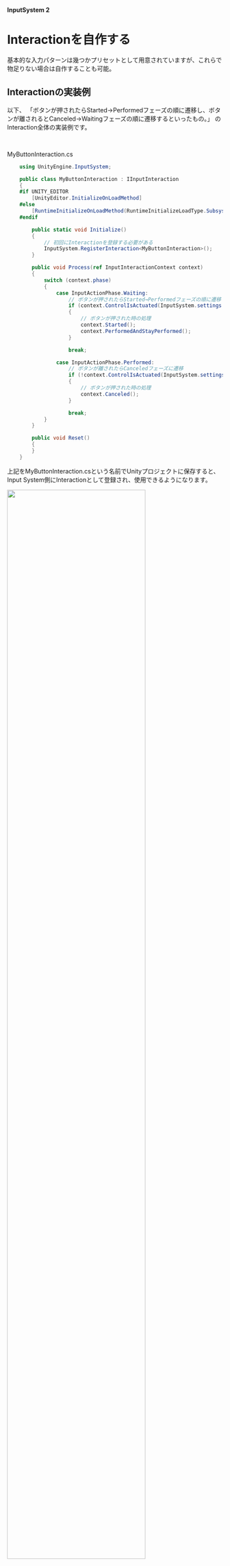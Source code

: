 **InputSystem 2**


# Interactionを自作する

基本的な入力パターンは幾つかプリセットとして用意されていますが、これらで物足りない場合は自作することも可能。


## Interactionの実装例
以下、
「ボタンが押されたらStarted→Performedフェーズの順に遷移し、ボタンが離されるとCanceled→Waitingフェーズの順に遷移するといったもの。」
のInteraction全体の実装例です。 
 
<br>


MyButtonInteraction.cs
```cs
    using UnityEngine.InputSystem;

    public class MyButtonInteraction : IInputInteraction
    {
    #if UNITY_EDITOR
        [UnityEditor.InitializeOnLoadMethod]
    #else
        [RuntimeInitializeOnLoadMethod(RuntimeInitializeLoadType.SubsystemRegistration)]
    #endif

        public static void Initialize()
        {
            // 初回にInteractionを登録する必要がある
            InputSystem.RegisterInteraction<MyButtonInteraction>();
        }

        public void Process(ref InputInteractionContext context)
        {
            switch (context.phase)
            {
                case InputActionPhase.Waiting:
                    // ボタンが押されたらStarted→Performedフェーズの順に遷移
                    if (context.ControlIsActuated(InputSystem.settings.defaultButtonPressPoint))
                    {
                        // ボタンが押された時の処理
                        context.Started();
                        context.PerformedAndStayPerformed();
                    }

                    break;

                case InputActionPhase.Performed:
                    // ボタンが離されたらCanceledフェーズに遷移
                    if (!context.ControlIsActuated(InputSystem.settings.buttonReleaseThreshold))
                    {
                        // ボタンが押された時の処理
                        context.Canceled();
                    }

                    break;
            }
        }

        public void Reset()
        {
        }
    }

```

上記をMyButtonInteraction.csという名前でUnityプロジェクトに保存すると、Input System側にInteractionとして登録され、使用できるようになります。

<img src="images/7/7_2/unity-input-system-interaction-15.png.avif" width="80%" alt="" title="">



<br>

・Interaction関係なく補足

+ #if UNITY_EDITOR  
コードがUnityエディタ上で実行される場合にのみ、そのブロック内のコードをコンパイルするための条件です。

+ #else  
#if UNITY_EDITORが満たされない場合、つまりビルド後のゲーム実行環境でコンパイルされるコードを指定します。

+ #endif  
条件付きコンパイルディレクティブの終了を示します。


+ [UnityEditor.InitializeOnLoadMethod]  
エディタでスクリプトがロードされたときに実行されるメソッドを指定。
このメソッドは、Unityエディタが起動するたびに、もしくはスクリプトがリコンパイルされるたびに呼び出されます。

+ [RuntimeInitializeOnLoadMethod]は、ビルドされたゲームが起動したときに実行されるメソッドを指定。
  - (RuntimeInitializeLoadType.SubsystemRegistration)  
  サブシステムが登録されるタイミングでこのメソッドが呼び出されることを示しています。これはゲームの非常に早い段階での初期化に使用されます。


このように条件付きコンパイルディレクティブを使用することで、「開発中のエディタ環境」と「実際のゲーム環境」で異なる初期化コードを簡単に分けることができます。これにより、「デバッグやエディタ専用の設定」と、「実際のゲームロジックの初期化」を適切に管理することができます。



### 第一歩 

```IInputInteraction```インタフェースを実装したクラスとして作成できます。
特定の型の入力値に限定したい場合、IInputInteraction<T>インタフェースを実装して作成することも可能。

また、カスタムInteractionはアプリケーション初期化などのタイミングで、```InputSystem.RegisterInteraction<T>```メソッドにより、Tに指定したInteractionをInput System側に登録する必要がある。

<br>

### 入力の評価

そのほか、プリセットのInteractionでは、ボタンが押されたか、離されたかどうかの判定が何度か出てきました。  
このような判定は、入力値の大きさがある閾値以上か否かを調べています。  
これは、```InputInteractionContext.ControlIsActuated```メソッドで行います。
引数には閾値を指定します。入力値の大きさが閾値以上ならtrue、そうでなければfalseを返します。  
ただし、引数に指定された閾値が0の時に限り、入力値の大きさが0より大きければtrue、0ならfalseを返す挙動に変化します。

<br>

### 各フェーズへの遷移  ( Process()に記述 )
+ Started() – Startedフェーズへ遷移  
+ Performed() – Performedフェーズへ遷移し、その後Waitingフェーズへ遷移  
+ PerformedAndStayPerformed() – Performedフェーズへ遷移し、そのままPerformedフェーズに留まる  
+ PerformedAndStayStarted() – Performedフェーズへ遷移し、その後Startedフェーズへ遷移  
+ Canceled() – Canceledフェーズへ遷移し、その後Waitingフェーズへ遷移  
+ Waiting() – Waitingフェーズへ遷移し、そのままWaitingフェーズに留まる  

現在のフェーズは、InputInteractionContext.phaseプロパティから取得。

<br>

### タイムアウトの設定
Interactionの処理には、タイムアウトを設けることも可能です。  
設定にはInputInteractionContext.SetTimeoutメソッドを使います。

```public void SetTimeout(float seconds)```
引数に指定された時間（秒）経過したら、強制的にCanceledフェーズに遷移します。  
また、タイムアウトになったかどうかを判定する```InputInteractionContext.timerHasExpired```プロパティ```public bool timerHasExpired { get; }```もあります。
必要に応じて活用すると良いでしょう。




### リセット処理
フェーズがキャンセルされると、Resetメソッドが実行されます。  
Interaction側で独自に使用している状態変数などを初期化したい場合に使えます。










